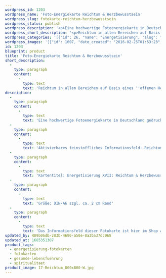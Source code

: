 ```yaml
---
wordpress_id: 1203
wordpress_name: 'Foto-Energiekarte Reichtum & Herzbewusstsein'
wordpress_slug: fotokarte-reichtum-herzbewusstsein
wordpress_status: publish
wordpress_description: '<p>Eine hochwertige Fotoenergiekarte in Deutschland gedruckt und in Handarbeit laminiert. Sie ist in Postkartengröße (DIN-A6) oder kleiner gut zu transportieren und kann auch auf den Körper aufgelegt werden.</p><p>Aktivierbares feinstoffliches Informationsfeld: Reichtum und Herzbewusstsein sowie dem energetischen Zugang zu den dazugehörigen universellen Wissenspools.</p><p>Kartentitel: Energetisierung XVII: Reichtum &amp; Herzbewusstsein. Reihe: Energetisierung</p><p>Größe: DIN-A6 zzgl. ca. 2 cm Rand</p><p>Andere Formate sind individuell für Sie innerhalb weniger Tage herstellbar. Bitte kontaktieren Sie uns hierfür unter <a href="mailto:info@elvedenverlag.de">info@elvedenverlag.de</a>.</p><p>Das Informationsfeld dieser Fotokarte ist hier im Shop auch erhältlich als <a href="https://my.feenbaum.de/produkt-kategorie/energiebilder/wandbilder/energetisierung/">Wandbild</a>, <a href="https://my.feenbaum.de/produkt-kategorie/energiekissen/energetisierung-energiekissen/">Energiekissen</a> und <a href="https://my.feenbaum.de/produkt-kategorie/energiesprays/energetisierung-energiesprays/">Energiespray</a></p><p><a href="https://my.feenbaum.de/anwendung-energiebilder-foto-laminiert/">Anwendungshinweise      </a><a href="https://my.feenbaum.de/produktinformationen-fotokarten/">Produktinformationen</a></p>'
wordpress_short_description: '<p>Reichtum in allen Bereichen auf Basis eines &#8218;offenen Herzens&#8216; ( Herzbewusstseins)<br /><em>Hinweis: Das Wasserzeichen „Elveden Verlag Energiebild“ wird nicht mit gedruckt</em></p>'
wordpress_categories: '[{"id": 26, "name": "Energetisierung", "slug": "energetisierung-fotokarten"}, {"id": 23, "name": "Fotokarten", "slug": "fotokarten"}, {"id": 38, "name": "Gesunde Lebensf\u00fchrung", "slug": "gesunde-lebensfuehrung"}, {"id": 36, "name": "Spiritualit\u00e4t", "slug": "spiritualitaet"}]'
wordpress_images: '[{"id": 1007, "date_created": "2016-02-25T01:53:23", "date_created_gmt": "2016-02-24T23:53:23", "date_modified": "2016-02-25T01:53:23", "date_modified_gmt": "2016-02-24T23:53:23", "src": "https://my.feenbaum.de/wp-content/uploads/2016/02/17-Reichtum_800x800-W.jpg", "name": "17-Reichtum_800x800-W", "alt": ""}]'
id: 1203
blueprint: product
title: 'Foto-Energiekarte Reichtum & Herzbewusstsein'
short_description:
  -
    type: paragraph
    content:
      -
        type: text
        text: 'Reichtum in allen Bereichen auf Basis eines ''offenen Herzens&#8216; ( Herzbewusstseins)'
description:
  -
    type: paragraph
    content:
      -
        type: text
        text: 'Eine hochwertige Fotoenergiekarte in Deutschland gedruckt und in Handarbeit laminiert. Sie ist in Postkartengröße (DIN-A6) oder kleiner gut zu transportieren und kann auch auf den Körper aufgelegt werden.'
  -
    type: paragraph
    content:
      -
        type: text
        text: 'Aktivierbares feinstoffliches Informationsfeld: Reichtum und Herzbewusstsein sowie dem energetischen Zugang zu den dazugehörigen universellen Wissenspools.'
  -
    type: paragraph
    content:
      -
        type: text
        text: 'Kartentitel: Energetisierung XVII: Reichtum & Herzbewusstsein. Reihe: Energetisierung'
  -
    type: paragraph
    content:
      -
        type: text
        text: 'Größe: DIN-A6 zzgl. ca. 2 cm Rand'
  -
    type: paragraph
    content:
      -
        type: text
        text: 'Das Informationsfeld dieser Fotokarte ist hier im Shop auch erhältlich als Wandbild, Energiekissen und Energiespray'
updated_by: 489b06db-283b-4690-a50e-8a3ba37dc968
updated_at: 1685351307
product_tags:
  - energetisierung-fotokarten
  - fotokarten
  - gesunde-lebensfuehrung
  - spiritualitaet
product_image: 17-Reichtum_800x800-W.jpg
---
```

